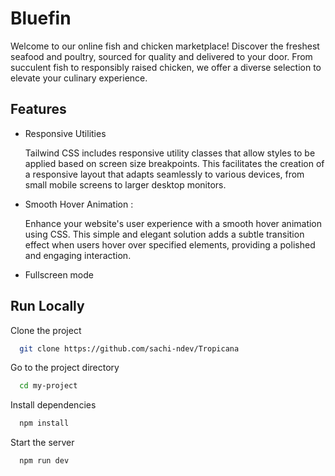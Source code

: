 
# Bluefin

Welcome to our online fish and chicken marketplace! Discover the freshest seafood and poultry, sourced for quality and delivered to your door. From succulent fish to responsibly raised chicken, we offer a diverse selection to elevate your culinary experience.


## Features

- Responsive Utilities

    Tailwind CSS includes responsive utility classes that allow styles to be applied based on screen size breakpoints. This facilitates the creation of a responsive layout that adapts seamlessly to various devices, from small mobile screens to larger desktop monitors.


- Smooth Hover Animation :

    Enhance your website's user experience with a smooth hover animation using CSS. This simple and elegant solution adds a subtle transition effect when users hover over specified elements, providing a polished and engaging interaction.

- Fullscreen mode


## Run Locally

Clone the project

```bash
  git clone https://github.com/sachi-ndev/Tropicana
```

Go to the project directory

```bash
  cd my-project
```

Install dependencies

```bash
  npm install
```

Start the server

```bash
  npm run dev
```

